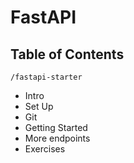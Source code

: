 # FastAPI

## Table of Contents

`/fastapi-starter`

- Intro
- Set Up
- Git
- Getting Started
- More endpoints
- Exercises
